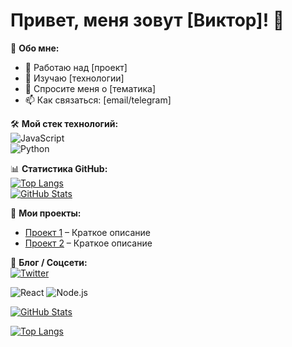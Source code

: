 # Привет, меня зовут [Виктор]! 👋  

🚀 **Обо мне:**  
- 🔭 Работаю над [проект]  
- 🌱 Изучаю [технологии]  
- 💬 Спросите меня о [тематика]  
- 📫 Как связаться: [email/telegram]  

🛠 **Мой стек технологий:**  
![JavaScript](https://img.shields.io/badge/-JavaScript-F7DF1E?logo=javascript&logoColor=black)  
![Python](https://img.shields.io/badge/-Python-3776AB?logo=python&logoColor=white)  

📊 **Статистика GitHub:**  
[![Top Langs](https://github-readme-stats.vercel.app/api/top-langs/?username=yourname&layout=compact)](https://github.com/anuraghazra/github-readme-stats)  
[![GitHub Stats](https://github-readme-stats.vercel.app/api?username=yourname&show_icons=true&theme=radical)](https://github.com/anuraghazra/github-readme-stats)  

🌟 **Мои проекты:**  
- [Проект 1](ссылка) – Краткое описание  
- [Проект 2](ссылка) – Краткое описание  

📝 **Блог / Соцсети:**  
[![Twitter](https://img.shields.io/badge/-Twitter-1DA1F2?logo=twitter&logoColor=white)](https://twitter.com/ваш-twitter)  


![React](https://img.shields.io/badge/-React-61DAFB?logo=react&logoColor=black)
![Node.js](https://img.shields.io/badge/-Node.js-339933?logo=node.js&logoColor=white)

[![GitHub Stats](https://github-readme-stats.vercel.app/api?username=yourname&show_icons=true&theme=dracula)](https://github.com/anuraghazra/github-readme-stats)

[![Top Langs](https://github-readme-stats.vercel.app/api/top-langs/?username=yourname&layout=compact)](https://github.com/anuraghazra/github-readme-stats)
